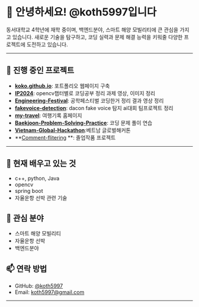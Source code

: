 # 👋 안녕하세요! @koth5997입니다

동서대학교 4학년에 재학 중이며, 백엔드분야, 스마트 해양 모빌리티에 큰 관심을 가지고 있습니다. 새로운 기술을 탐구하고, 코딩 실력과 문제 해결 능력을 키워줄 다양한 프로젝트에 도전하고 있습니다.

---

## 🔭 진행 중인 프로젝트

- **[koko.github.io](https://github.com/koth5997/koko.github.io)**: 포트폴리오 웹페이지 구축
- **[IP2024](https://github.com/koth5997/IP2024)**: opencv챕터별로 코딩공부 정리 과제 영상, 이미지 정리
- **[Engineering-Festival](https://github.com/koth5997/Engineering-Festival-)**: 공학페스티벌 코딩한거 정리 결과 영상 정리
- **[fakevoice-detection](https://github.com/koth5997/fakevoice-detection)**: dacon fake voice 탐지 ai대회 팀프로젝트 정리 
- **[my-travel](https://github.com/koth5997/my-travel)**: 여행기록 홈페이지
- **[Baekjoon-Problem-Solving-Practice](https://github.com/koth5997/Baekjoon-Problem-Solving-Practice)**: 코딩 문제 풀이 연습
- **[Vietnam-Global-Hackathon](https://github.com/koth5997/Vietnam-Global-Hackathon)**:베트남 글로벌해커톤
- **[Comment-flitering](https://github.com/koth5997/comment-filtering) **: 졸업작품 프로젝트
---

## 🌱 현재 배우고 있는 것
-  c++, python, Java
- opencv
- spring boot
- 자율운항 선박 관련 기술


## 👀 관심 분야

- 스마트 해양 모빌리티
- 자율운항 선박
- 백엔드분야
 
## 📫 연락 방법

- GitHub: [@koth5997](https://github.com/koth5997)
- Email: koth5997@gmail.com

---



